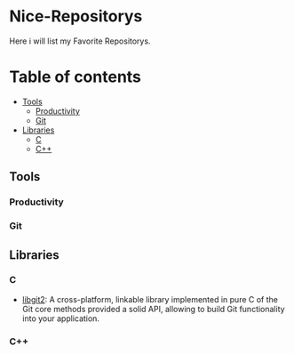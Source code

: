 # Nice-Repositorys
Here i will list my Favorite Repositorys.

Table of contents
=================
<!--ts-->
* [Tools](#Tools)
   * [Productivity](#Productivity)
   * [Git](#Git)
* [Libraries](#Libraries)
   * [C](#C)
   * [C++](#C++)
<!--te-->

## Tools

### Productivity

### Git

## Libraries

### C
- [libgit2][]\: A cross-platform, linkable library implemented in pure C of the Git core methods provided a solid API, allowing to build Git functionality into your application.

### C++


<!-- Links --> 
[libgit2]: https://github.com/libgit2/libgit2
